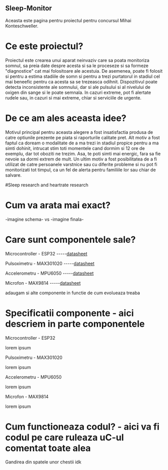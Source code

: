 ## Sleep-Monitor
Aceasta este pagina pentru proiectul pentru concursul Mihai Konteschweller.


# Ce este proiectul?

Proiectul este crearea unui aparat neinvaziv care sa poata monitoriza somnul, sa preia date despre acesta si sa le proceseze si sa formeze "diagnostice" cat mai folositoare ale acestuia. De asemenea, poate fi folosit si pentru a estima stadiile de somn si pentru a trezi purtatorul in stadiul cel mai beneefic pentru ca acesta sa se trezeasca odihnit. Dispozitivul poate detecta inconsistente ale somnului, dar si ale pulsului si al nivelului de oxigen din sange si le poate semnala. In cazuri extreme, pot fi alertate rudele sau, in cazuri si mai extreme, chiar si serviciile de urgente.


# De ce am ales aceasta idee?

Motivul principal pentru aceasta alegere a fost insatisfactia produsa de catre optiunile prezente pe piata si raporturile calitate pret. Alt motiv a fost faptul ca doream o modalitate de a ma trezi in stadiul propice pentru a ma simti dohinit, intrucat stim toti momentele cand dormim si 12 ore de exemplu, dar tot oboziti ne trezim. Asa, te poti simti mai energic, fara sa fie nevoie sa dormi extrem de mult. Un ultim motiv a fost posibilitatea de a fi utilizat de catre persoanele varstnice sau cu diferite probleme si nu pot fi monitorizati tot timpul, ca un fel de alerta pentru familiile lor sau chiar de salvare.


#Sleep research and heartrate research


# Cum va arata mai exact?

-imagine schema-  vs  -imagine finala-


# Care sunt componentele sale?

Microcontroller - ESP32 -----[datasheet](esp32_datasheet_en.pdf)

Pulsoximetru - MAX301020 -----[datasheet](max30102.pdf)

Accelerometru - MPU6050 -----[datasheet](MPU-6000-Datasheet1.pdf)

Microfon - MAX9814 -----[datasheet](max9814.pdf)

adaugam si alte componente in functie de cum evolueaza treaba


# Specificatii componente - aici descriem in parte componentele

Microcontroller - ESP32

lorem ipsum

Pulsoximetru - MAX301020

lorem ipsum

Accelerometru - MPU6050

lorem ipsum

Microfon - MAX9814

lorem  ipsum


# Cum functioneaza codul? - aici va fi codul pe care ruleaza uC-ul comentat toate alea

Gandirea din spatele unor chestii idk

